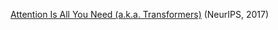 
[Attention Is All You Need (a.k.a. Transformers)](https://proceedings.neurips.cc/paper_files/paper/2017/file/3f5ee243547dee91fbd053c1c4a845aa-Paper.pdf) (NeurIPS, 2017) <br> 
